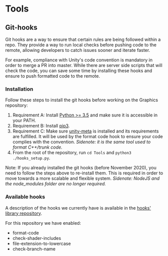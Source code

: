 # Tools

## Git-hooks

Git hooks are a way to ensure that certain rules are being followed within a repo. They provide a way to run local checks before pushing code to the remote, allowing developers to catch issues sooner and iterate faster.

For example, compliance with Unity's code convention is mandatory in order to merge a PR into master. While there are server side scripts that will check the code, you can save some time by installing these hooks and ensure to push formatted code to the remote.

### Installation

Follow these steps to install the git hooks before working on the Graphics repository:

1. Requirement A: Install [Python >= 3.5](https://www.python.org/downloads/) and make sure it is accessible in your PATH.
2. Requirement B: Install [pip3](https://pip.pypa.io/en/stable/installing/). 
3. Requirement C: Make sure [unity-meta](https://internaldocs.hq.unity3d.com/unity-meta/setup/) is installed and its requirements are fulfilled. It will be used by the format code hook to ensure your code complies with the convention. _Sidenote: it is the same tool used to format C++/trunk code._
4. From the root of the repository, run `cd Tools` and `python3 ./hooks_setup.py`. 

Note: If you already installed the git hooks (before November 2020), you need to follow the steps above to re-install them. This is required in order to move towards a more scalable and flexible system. _Sidenote: NodeJS and the node_modules folder are no longer required._

### Available hooks

A description of the hooks we currently have is available in the [hooks' library repository](https://github.cds.internal.unity3d.com/theo-penavaire/gfx-automation-tools#available-git-hooks).

For this repository we have enabled:
- format-code
- check-shader-includes
- file-extension-to-lowercase
- check-branch-name
